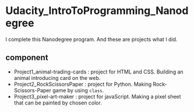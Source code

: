 # Udacity_IntroToProgramming_Nanodegree

I complete this Nanodegree program. And these are projects what I did.

## component
- Project1_animal-trading-cards : project for HTML and CSS. Building an animal introducing card on the web.
- Project2_RockScissorsPaper : project for Python. Making Rock-Scissors-Paper game by using `class`.
- Project3_pixel-art-maker : project for javaScript. Making a pixel sheet that can be painted by chosen color.
